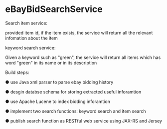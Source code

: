 # eBayBidSearchService


Search item service:

   provided item id, if the item exists, the service will return all the relevant infomation about the item
    
    
keyword search service:

   Given a keyword such as "green",  the service will return all items which has word "green" in its name or in its description


Build steps:

● use Java xml parser to parse ebay bidding history

● desgin databse schema for storing extracted useful inforamtion

● use Apache Lucene to index bidding inforamtion 

● implement two search functions: keyword search and item search

● publish search function as RESTful web service using JAX-RS and Jersey
